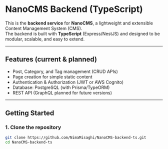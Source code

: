 # NanoCMS Backend (TypeScript)

This is the **backend service** for **NanoCMS**, a lightweight and extensible Content Management System (CMS).  
The backend is built with **TypeScript** (Express/NestJS) and designed to be modular, scalable, and easy to extend.

---

## Features (current & planned)
- Post, Category, and Tag management (CRUD APIs)
- Page creation for simple static content
- Authentication & Authorization (JWT or AWS Cognito)
- Database: PostgreSQL (with Prisma/TypeORM)
- REST API (GraphQL planned for future versions)

---

## Getting Started

### 1. Clone the repository
```bash
git clone https://github.com/NimaMisaghi/NanoCMS-backend-ts.git
cd NanoCMS-backend-ts
